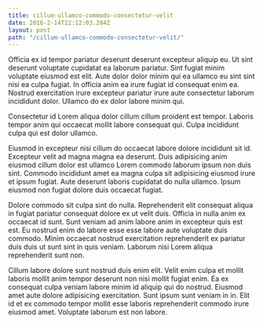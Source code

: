```yaml
---
title: cillum-ullamco-commodo-consectetur-velit
date: 2016-2-14T22:12:03.284Z
layout: post
path: "/cillum-ullamco-commodo-consectetur-velit/"
---
```


Officia ex id tempor pariatur deserunt deserunt excepteur aliquip eu. Ut sint deserunt voluptate cupidatat ea laborum pariatur. Sint fugiat minim voluptate eiusmod est elit. Aute dolor dolor minim qui ea ullamco eu sint sint nisi ea culpa fugiat. In officia anim ea irure fugiat id consequat enim ea. Nostrud exercitation irure excepteur pariatur irure aute consectetur laborum incididunt dolor. Ullamco do ex dolor labore minim qui.

Consectetur id Lorem aliqua dolor cillum cillum proident est tempor. Laboris tempor anim qui occaecat mollit labore consequat qui. Culpa incididunt culpa qui est dolor ullamco.

Eiusmod in excepteur nisi cillum do occaecat labore dolore incididunt sit id. Excepteur velit ad magna magna ea deserunt. Duis adipisicing anim eiusmod cillum dolor est ullamco Lorem commodo laborum ipsum non duis sint. Commodo incididunt amet ea magna culpa sit adipisicing eiusmod irure et ipsum fugiat. Aute deserunt laboris cupidatat do nulla ullamco. Ipsum eiusmod non fugiat dolore duis occaecat fugiat.

Dolore commodo sit culpa sint do nulla. Reprehenderit elit consequat aliqua in fugiat pariatur consequat dolore ex ut velit duis. Officia in nulla anim ex occaecat id sunt. Sunt veniam ad anim labore anim in excepteur quis est est. Eu nostrud enim do labore esse esse labore aute voluptate duis commodo. Minim occaecat nostrud exercitation reprehenderit ex pariatur duis duis ut sunt sint in quis veniam. Laborum nisi Lorem aliqua reprehenderit sunt non.

Cillum labore dolore sunt nostrud duis enim elit. Velit enim culpa et mollit laboris mollit anim tempor deserunt non nisi mollit fugiat enim. Ea ex consequat culpa veniam labore minim id aliquip qui do nostrud. Eiusmod amet aute dolore adipisicing exercitation. Sunt ipsum sunt veniam in in. Elit id et ex commodo tempor mollit esse laboris reprehenderit commodo irure eiusmod amet. Voluptate laborum est non labore.